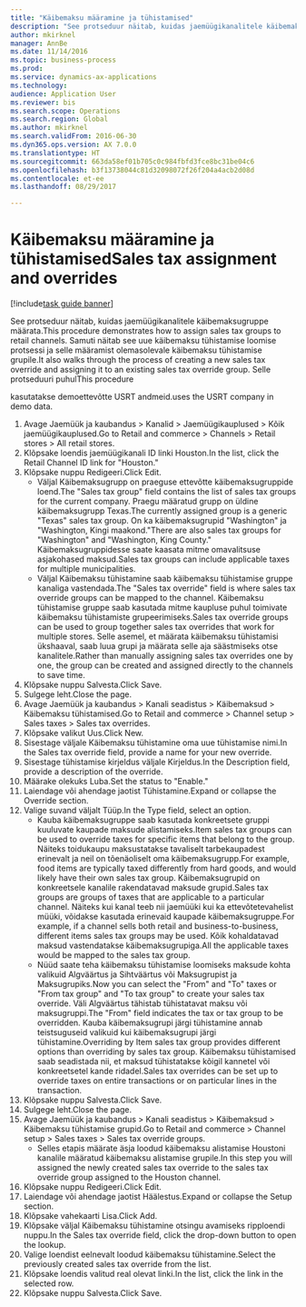 ```yaml
--- 
title: "Käibemaksu määramine ja tühistamised"
description: "See protseduur näitab, kuidas jaemüügikanalitele käibemaksugruppe määrata."
author: mkirknel
manager: AnnBe
ms.date: 11/14/2016
ms.topic: business-process
ms.prod: 
ms.service: dynamics-ax-applications
ms.technology: 
audience: Application User
ms.reviewer: bis
ms.search.scope: Operations
ms.search.region: Global
ms.author: mkirknel
ms.search.validFrom: 2016-06-30
ms.dyn365.ops.version: AX 7.0.0
ms.translationtype: HT
ms.sourcegitcommit: 663da58ef01b705c0c984fbfd3fce8bc31be04c6
ms.openlocfilehash: b3f13738044c81d32098072f26f204a4acb2d08d
ms.contentlocale: et-ee
ms.lasthandoff: 08/29/2017

---
```

# <a name="sales-tax-assignment-and-overrides"></a><span data-ttu-id="fa8bc-103">Käibemaksu määramine ja tühistamised</span><span class="sxs-lookup"><span data-stu-id="fa8bc-103">Sales tax assignment and overrides</span></span>

[!include[task guide banner](../../includes/task-guide-banner.md)]

<span data-ttu-id="fa8bc-104">See protseduur näitab, kuidas jaemüügikanalitele käibemaksugruppe määrata.</span><span class="sxs-lookup"><span data-stu-id="fa8bc-104">This procedure demonstrates how to assign sales tax groups to retail channels.</span></span> <span data-ttu-id="fa8bc-105">Samuti näitab see uue käibemaksu tühistamise loomise protsessi ja selle määramist olemasolevale käibemaksu tühistamise grupile.</span><span class="sxs-lookup"><span data-stu-id="fa8bc-105">It also walks through the process of creating a new sales tax override and assigning it to an existing sales tax override group.</span></span> <span data-ttu-id="fa8bc-106">Selle protseduuri puhul</span><span class="sxs-lookup"><span data-stu-id="fa8bc-106">This procedure</span></span>

<span data-ttu-id="fa8bc-107">kasutatakse demoettevõtte USRT andmeid.</span><span class="sxs-lookup"><span data-stu-id="fa8bc-107">uses the USRT company in demo data.</span></span>

1. <span data-ttu-id="fa8bc-108">Avage Jaemüük ja kaubandus > Kanalid > Jaemüügikauplused > Kõik jaemüügikauplused.</span><span class="sxs-lookup"><span data-stu-id="fa8bc-108">Go to Retail and commerce > Channels > Retail stores > All retail stores.</span></span>
2. <span data-ttu-id="fa8bc-109">Klõpsake loendis jaemüügikanali ID linki Houston.</span><span class="sxs-lookup"><span data-stu-id="fa8bc-109">In the list, click the Retail Channel ID link for "Houston."</span></span>
3. <span data-ttu-id="fa8bc-110">Klõpsake nuppu Redigeeri.</span><span class="sxs-lookup"><span data-stu-id="fa8bc-110">Click Edit.</span></span>
    * <span data-ttu-id="fa8bc-111">Väljal Käibemaksugrupp on praeguse ettevõtte käibemaksugruppide loend.</span><span class="sxs-lookup"><span data-stu-id="fa8bc-111">The "Sales tax group" field contains the list of sales tax groups for the current company.</span></span> <span data-ttu-id="fa8bc-112">Praegu määratud grupp on üldine käibemaksugrupp Texas.</span><span class="sxs-lookup"><span data-stu-id="fa8bc-112">The currently assigned group is a generic "Texas" sales tax group.</span></span> <span data-ttu-id="fa8bc-113">On ka käibemaksugrupid "Washington" ja "Washington, Kingi maakond."</span><span class="sxs-lookup"><span data-stu-id="fa8bc-113">There are also sales tax groups for "Washington" and "Washington, King County."</span></span> <span data-ttu-id="fa8bc-114">Käibemaksugruppidesse saate kaasata mitme omavalitsuse asjakohased maksud.</span><span class="sxs-lookup"><span data-stu-id="fa8bc-114">Sales tax groups can include applicable taxes for multiple municipalities.</span></span>  
    * <span data-ttu-id="fa8bc-115">Väljal Käibemaksu tühistamine saab käibemaksu tühistamise gruppe kanaliga vastendada.</span><span class="sxs-lookup"><span data-stu-id="fa8bc-115">The "Sales tax override" field is where sales tax override groups can be mapped to the channel.</span></span> <span data-ttu-id="fa8bc-116">Käibemaksu tühistamise gruppe saab kasutada mitme kaupluse puhul toimivate käibemaksu tühistamiste grupeerimiseks.</span><span class="sxs-lookup"><span data-stu-id="fa8bc-116">Sales tax override groups can be used to group together sales tax overrides that work for multiple stores.</span></span> <span data-ttu-id="fa8bc-117">Selle asemel, et määrata käibemaksu tühistamisi ükshaaval, saab luua grupi ja määrata selle aja säästmiseks otse kanalitele.</span><span class="sxs-lookup"><span data-stu-id="fa8bc-117">Rather than manually assigning sales tax overrides one by one, the group can be created and assigned directly to the channels to save time.</span></span>  
4. <span data-ttu-id="fa8bc-118">Klõpsake nuppu Salvesta.</span><span class="sxs-lookup"><span data-stu-id="fa8bc-118">Click Save.</span></span>
5. <span data-ttu-id="fa8bc-119">Sulgege leht.</span><span class="sxs-lookup"><span data-stu-id="fa8bc-119">Close the page.</span></span>
6. <span data-ttu-id="fa8bc-120">Avage Jaemüük ja kaubandus > Kanali seadistus > Käibemaksud > Käibemaksu tühistamised.</span><span class="sxs-lookup"><span data-stu-id="fa8bc-120">Go to Retail and commerce > Channel setup > Sales taxes > Sales tax overrides.</span></span>
7. <span data-ttu-id="fa8bc-121">Klõpsake valikut Uus.</span><span class="sxs-lookup"><span data-stu-id="fa8bc-121">Click New.</span></span>
8. <span data-ttu-id="fa8bc-122">Sisestage väljale Käibemaksu tühistamine oma uue tühistamise nimi.</span><span class="sxs-lookup"><span data-stu-id="fa8bc-122">In the Sales tax override field, provide a name for your new override.</span></span>
9. <span data-ttu-id="fa8bc-123">Sisestage tühistamise kirjeldus väljale Kirjeldus.</span><span class="sxs-lookup"><span data-stu-id="fa8bc-123">In the Description field, provide a description of the override.</span></span>
10. <span data-ttu-id="fa8bc-124">Määrake olekuks Luba.</span><span class="sxs-lookup"><span data-stu-id="fa8bc-124">Set the status to "Enable."</span></span>
11. <span data-ttu-id="fa8bc-125">Laiendage või ahendage jaotist Tühistamine.</span><span class="sxs-lookup"><span data-stu-id="fa8bc-125">Expand or collapse the Override section.</span></span>
12. <span data-ttu-id="fa8bc-126">Valige suvand väljalt Tüüp.</span><span class="sxs-lookup"><span data-stu-id="fa8bc-126">In the Type field, select an option.</span></span>
    * <span data-ttu-id="fa8bc-127">Kauba käibemaksugruppe saab kasutada konkreetsete gruppi kuuluvate kaupade maksude alistamiseks.</span><span class="sxs-lookup"><span data-stu-id="fa8bc-127">Item sales tax groups can be used to override taxes for specific items that belong to the group.</span></span> <span data-ttu-id="fa8bc-128">Näiteks toidukaupu maksustatakse tavaliselt tarbekaupadest erinevalt ja neil on tõenäoliselt oma käibemaksugrupp.</span><span class="sxs-lookup"><span data-stu-id="fa8bc-128">For example, food items are typically taxed differently from hard goods, and would likely have their own sales tax group.</span></span>     <span data-ttu-id="fa8bc-129">Käibemaksugrupid on konkreetsele kanalile rakendatavad maksude grupid.</span><span class="sxs-lookup"><span data-stu-id="fa8bc-129">Sales tax groups are groups of taxes that are applicable to a particular channel.</span></span> <span data-ttu-id="fa8bc-130">Näiteks kui kanal teeb nii jaemüüki kui ka ettevõtetevahelist müüki, võidakse kasutada erinevaid kaupade käibemaksugruppe.</span><span class="sxs-lookup"><span data-stu-id="fa8bc-130">For example, if a channel sells both retail and business-to-business, different items sales tax groups may be used.</span></span> <span data-ttu-id="fa8bc-131">Kõik kohaldatavad maksud vastendatakse käibemaksugrupiga.</span><span class="sxs-lookup"><span data-stu-id="fa8bc-131">All the applicable taxes would be mapped to the sales tax group.</span></span>  
    * <span data-ttu-id="fa8bc-132">Nüüd saate teha käibemaksu tühistamise loomiseks maksude kohta valikuid Algväärtus ja Sihtväärtus või Maksugrupist ja Maksugrupiks.</span><span class="sxs-lookup"><span data-stu-id="fa8bc-132">Now you can select the "From" and "To" taxes or "From tax group" and "To tax group" to create your sales tax override.</span></span>    <span data-ttu-id="fa8bc-133">Väli Algväärtus tähistab tühistatavat maksu või maksugruppi.</span><span class="sxs-lookup"><span data-stu-id="fa8bc-133">The "From" field indicates the tax or tax group to be overridden.</span></span> <span data-ttu-id="fa8bc-134">Kauba käibemaksugrupi järgi tühistamine annab teistsuguseid valikuid kui käibemaksugrupi järgi tühistamine.</span><span class="sxs-lookup"><span data-stu-id="fa8bc-134">Overriding by Item sales tax group provides different options than overriding by sales tax group.</span></span>    <span data-ttu-id="fa8bc-135">Käibemaksu tühistamised saab seadistada nii, et maksud tühistatakse kõigil kannetel või konkreetsetel kande ridadel.</span><span class="sxs-lookup"><span data-stu-id="fa8bc-135">Sales tax overrides can be set up to override taxes on entire transactions or on particular lines in the transaction.</span></span>  
13. <span data-ttu-id="fa8bc-136">Klõpsake nuppu Salvesta.</span><span class="sxs-lookup"><span data-stu-id="fa8bc-136">Click Save.</span></span>
14. <span data-ttu-id="fa8bc-137">Sulgege leht.</span><span class="sxs-lookup"><span data-stu-id="fa8bc-137">Close the page.</span></span>
15. <span data-ttu-id="fa8bc-138">Avage Jaemüük ja kaubandus > Kanali seadistus > Käibemaksud > Käibemaksu tühistamise grupid.</span><span class="sxs-lookup"><span data-stu-id="fa8bc-138">Go to Retail and commerce > Channel setup > Sales taxes > Sales tax override groups.</span></span>
    * <span data-ttu-id="fa8bc-139">Selles etapis määrate äsja loodud käibemaksu alistamise Houstoni kanalile määratud käibemaksu alistamise grupile.</span><span class="sxs-lookup"><span data-stu-id="fa8bc-139">In this step you will assigned the newly created sales tax override to the sales tax override group assigned to the Houston channel.</span></span>  
16. <span data-ttu-id="fa8bc-140">Klõpsake nuppu Redigeeri.</span><span class="sxs-lookup"><span data-stu-id="fa8bc-140">Click Edit.</span></span>
17. <span data-ttu-id="fa8bc-141">Laiendage või ahendage jaotist Häälestus.</span><span class="sxs-lookup"><span data-stu-id="fa8bc-141">Expand or collapse the Setup section.</span></span>
18. <span data-ttu-id="fa8bc-142">Klõpsake vahekaarti Lisa.</span><span class="sxs-lookup"><span data-stu-id="fa8bc-142">Click Add.</span></span>
19. <span data-ttu-id="fa8bc-143">Klõpsake väljal Käibemaksu tühistamine otsingu avamiseks ripploendi nuppu.</span><span class="sxs-lookup"><span data-stu-id="fa8bc-143">In the Sales tax override field, click the drop-down button to open the lookup.</span></span>
20. <span data-ttu-id="fa8bc-144">Valige loendist eelnevalt loodud käibemaksu tühistamine.</span><span class="sxs-lookup"><span data-stu-id="fa8bc-144">Select the previously created sales tax override from the list.</span></span>
21. <span data-ttu-id="fa8bc-145">Klõpsake loendis valitud real olevat linki.</span><span class="sxs-lookup"><span data-stu-id="fa8bc-145">In the list, click the link in the selected row.</span></span>
22. <span data-ttu-id="fa8bc-146">Klõpsake nuppu Salvesta.</span><span class="sxs-lookup"><span data-stu-id="fa8bc-146">Click Save.</span></span>


